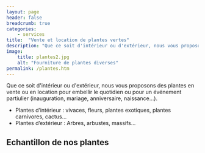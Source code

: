 ```yaml
---
layout: page
header: false
breadcrumb: true
categories:
    - services
title:  "Vente et location de plantes vertes"
description: "Que ce soit d'intérieur ou d'extérieur, nous vous proposons des plantes en vente ou en location pour embellir le quotidien ou pour un événement partiulier (inauguration, mariage, anniversaire, naissance…)."
image:
    title: plantes2.jpg
    alt: "Fourniture de plantes diverses"
permalink: /plantes.htm
---
```

Que ce soit d'intérieur ou d'extérieur, nous vous proposons des plantes en vente ou en location pour embellir le quotidien ou pour un événement partiulier (inauguration, mariage, anniversaire, naissance…).
* Plantes d’intérieur : vivaces, fleurs, plantes exotiques, plantes carnivores, cactus…
* Plantes d’extérieur : Arbres, arbustes, massifs…
## Echantillon de nos plantes
